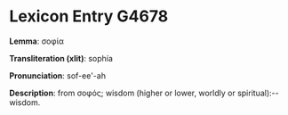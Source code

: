 # Lexicon Entry G4678

**Lemma**: σοφία

**Transliteration (xlit)**: sophía

**Pronunciation**: sof-ee'-ah

**Description**:
from σοφός; wisdom (higher or lower, worldly or spiritual):--wisdom.
